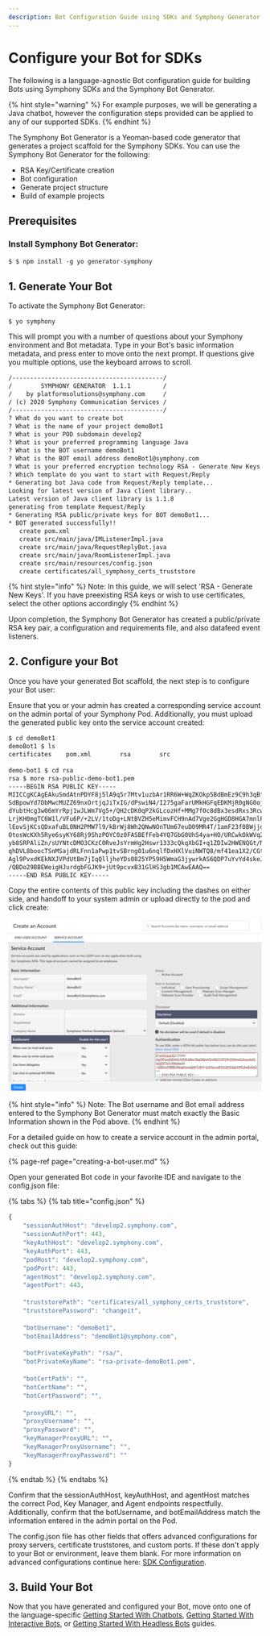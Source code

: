 ```yaml
---
description: Bot Configuration Guide using SDKs and Symphony Generator
---
```


# Configure your Bot for SDKs

The following is a language-agnostic Bot configuration guide for building Bots using Symphony SDKs and the Symphony Bot Generator.

{% hint style="warning" %}
For example purposes, we will be generating a Java chatbot, however the configuration steps provided can be applied to any of our supported SDKs.
{% endhint %}

The Symphony Bot Generator is a Yeoman-based code generator that generates a project scaffold for the Symphony SDKs. You can use the Symphony Bot Generator for the following:

* RSA Key/Certificate creation
* Bot configuration
* Generate project structure
* Build of example projects

## Prerequisites

### Install Symphony Bot Generator:

```text
$ $ npm install -g yo generator-symphony
```

## 1.  Generate Your Bot

To activate the Symphony Bot Generator:

```text
$ yo symphony
```

This will prompt you with a number of questions about your Symphony environment and Bot metadata. Type in your Bot's basic information metadata, and press enter to move onto the next prompt. If questions give you multiple options, use the keyboard arrows to scroll.

```text
/------------------------------------------/
/        SYMPHONY GENERATOR  1.1.1         /
/    by platformsolutions@symphony.com     /
/ (c) 2020 Symphony Communication Services /
/------------------------------------------/
? What do you want to create bot
? What is the name of your project demoBot1
? What is your POD subdomain develop2
? What is your preferred programming language Java
? What is the BOT username demoBot1
? What is the BOT email address demoBot1@symphony.com
? What is your preferred encryption technology RSA - Generate New Keys
? Which template do you want to start with Request/Reply
* Generating bot Java code from Request/Reply template...
Looking for latest version of Java client library..
Latest version of Java client library is 1.1.8
generating from template Request/Reply
* Generating RSA public/private keys for BOT demoBot1...
* BOT generated successfully!!
   create pom.xml
   create src/main/java/IMListenerImpl.java
   create src/main/java/RequestReplyBot.java
   create src/main/java/RoomListenerImpl.java
   create src/main/resources/config.json
   create certificates/all_symphony_certs_truststore
```

{% hint style="info" %}
Note: In this guide, we will select 'RSA - Generate New Keys'. If you have preexisting RSA keys or wish to use certificates, select the other options accordingly
{% endhint %}

Upon completion, the Symphony Bot Generator has created a public/private RSA key pair, a configuration and requirements file, and also datafeed event listeners.

## 2. Configure your Bot

Once you have your generated Bot scaffold, the next step is to configure your Bot user:

Ensure that you or your admin has created a corresponding service account on the admin portal of your Symphony Pod. Additionally, you must upload the generated public key onto the service account created:

```text
$ cd demoBot1
demoBot1 $ ls
certificates    pom.xml        rsa        src

demo-bot1 $ cd rsa
rsa $ more rsa-public-demo-bot1.pem 
-----BEGIN RSA PUBLIC KEY-----
MIICCgKCAgEAkuSmdAtnPDYF8j5lA9q5r7Mtv1uzbAr1RR6W+WqZKOkp5BdBmEz9C9h3qBfp
SdBpowYd7DbMwcMUZZ69nxOrtjqJiTxIG/dPswiN4/I275gaFarUMkHGFqEDKMjR0gNG0oj8
dYubtHcg3w06mYrRpj1wJLWm7Vg5+/QH2cDK0qP2kGLcozHf+MMg7f0c8dBx3esdRxs3Rcwf
LrjKH0mgTC6W1l/VFu6P/+2LV/1toDg+LNtBVZH5eMimvFCH9nAd7Vge2GgHGD8HGA7mnlPk
lEovSjKCsQDxafuBL0NH2PMW7l9/kBrWj8Wh2QNwNOnTUm67euD09MR4T/1amF23f0BWjjoW
OtosWcKXh5Rye6syKY68Rj9ShzPOYC0z0FASBEfFeb4YQ7GbG0UhS4ya+HO/URCwkOkWVq2r
yb8SRPAliZn/sUYNtcDMO3CKzC0RveJsYrmHg2Hswr1333cQkqXbGI+q1ZDIw2HWENQGt/NT
qhDVL8boocTSnMSajdRLFnn1aPwp1tvSBrng01u6nqlfDxHXlVuiNWTQ8/mf41ea1X2/CGtM
Agl9PvxdKEkNXJVPdUtBm7jIqQlljheYDs0825YP59H5WmaG3jywrkAS6QDP7uYvYd4skeJH
/QBDo29BBEWeigHJurdgbFGJK9+jUt9pcvxB31GlHS3gb1MCAwEAAQ==
-----END RSA PUBLIC KEY-----
```

Copy the entire contents of this public key including the dashes on either side, and handoff to your system admin or upload directly to the pod and click create:

![](../../.gitbook/assets/screen-shot-2020-07-13-at-9.57.25-pm.png)

{% hint style="info" %}
Note: The Bot username and Bot email address entered to the Symphony Bot Generator must match exactly the Basic Information shown in the Pod above.
{% endhint %}

For a detailed guide on how to create a service account in the admin portal, check out this guide:

{% page-ref page="creating-a-bot-user.md" %}

Open your generated Bot code in your favorite IDE and navigate to the config.json file:

{% tabs %}
{% tab title="config.json" %}
```javascript
{
    "sessionAuthHost": "develop2.symphony.com",
    "sessionAuthPort": 443,
    "keyAuthHost": "develop2.symphony.com",
    "keyAuthPort": 443,
    "podHost": "develop2.symphony.com",
    "podPort": 443,
    "agentHost": "develop2.symphony.com",
    "agentPort": 443,

    "truststorePath": "certificates/all_symphony_certs_truststore",
    "truststorePassword": "changeit",

    "botUsername": "demoBot1",
    "botEmailAddress": "demoBot1@symphony.com",

    "botPrivateKeyPath": "rsa/",
    "botPrivateKeyName": "rsa-private-demoBot1.pem",

    "botCertPath": "",
    "botCertName": "",
    "botCertPassword": "",

    "proxyURL": "",
    "proxyUsername": "",
    "proxyPassword": "",
    "keyManagerProxyURL": "",
    "keyManagerProxyUsername": "",
    "keyManagerProxyPassword": ""
}
```
{% endtab %}
{% endtabs %}

Confirm that the sessionAuthHost, keyAuthHost, and agentHost matches the correct Pod, Key Manager, and Agent endpoints respectfully. Additionally, confirm that the botUsername, and botEmailAddress match the information entered in the admin portal on the Pod.

The config.json file has other fields that offers advanced configurations for proxy servers, certificate truststores, and custom ports. If these don't apply to your Bot or environment, leave them blank. For more information on advanced configurations continue here: [SDK Configuration](../../developer-tools/developer-tools/sdks/sdk-configuration.md).

## 3.  Build Your Bot

Now that you have generated and configured your Bot, move onto one of the language-specific [Getting Started With Chatbots](../planning-your-bot/chatbot/getting-started-with-chatbots.md#java-sdk), [Getting Started With Interactive Bots](../planning-your-bot/interactive-bot/getting-started/#java-sdk), or [Getting Started With Headless Bots](../planning-your-bot/headless-bot/getting-started/) guides.

